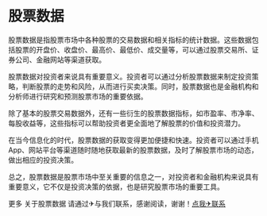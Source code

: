 # 股票数据

股票数据是指股票市场中各种股票的交易数据和相关指标的统计数据。这些数据包括股票的开盘价、收盘价、最高价、最低价、成交量等，可以通过股票交易所、证券公司、金融网站等渠道获取。

股票数据对投资者来说具有重要意义。投资者可以通过分析股票数据来制定投资策略，判断股票的走势和风险，从而进行买卖决策。同时，股票数据也是金融机构和分析师进行研究和预测股票市场的重要依据。

除了基本的股票交易数据外，还有一些衍生的股票数据指标，如市盈率、市净率、每股收益等，这些指标可以帮助投资者更全面地了解股票的价值和投资潜力。

在当今信息化的时代，股票数据的获取变得更加便捷和快速。投资者可以通过手机App、网站平台等渠道随时随地获取最新的股票数据，及时了解股票市场的动态，做出相应的投资决策。

总之，股票数据是股票市场中至关重要的信息之一，对投资者和金融机构来说具有重要意义，它不仅是投资决策的依据，也是研究股票市场的重要工具。

更多 关于股票数据 请通过✈与我们联系，感谢阅读，谢谢！[点我✈联系](https://w.k02.cc)
